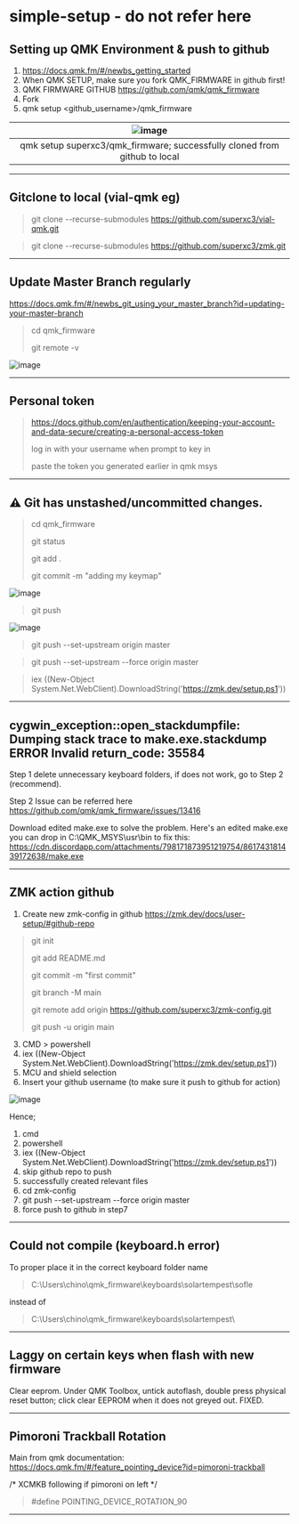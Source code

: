 # simple-setup - do not refer here

## Setting up QMK Environment & push to github
1. https://docs.qmk.fm/#/newbs_getting_started
2. When QMK SETUP, make sure you fork QMK_FIRMWARE in github first!
3. QMK FIRMWARE GITHUB https://github.com/qmk/qmk_firmware
4. Fork
5. qmk setup <github_username>/qmk_firmware

|![image](https://user-images.githubusercontent.com/79617315/156263094-8f47d615-f63e-4930-85e6-6b13e366a2d5.png)|
|:--:|
|qmk setup superxc3/qmk_firmware; successfully cloned from github to local|

---
## Gitclone to local (vial-qmk eg)
> git clone --recurse-submodules https://github.com/superxc3/vial-qmk.git

> git clone --recurse-submodules https://github.com/superxc3/zmk.git

---
## Update Master Branch regularly
https://docs.qmk.fm/#/newbs_git_using_your_master_branch?id=updating-your-master-branch

 > cd qmk_firmware
 > 
 > git remote -v
 
![image](https://user-images.githubusercontent.com/79617315/156263488-c43c2600-6abf-41ef-8c17-2968902f718f.png)

---
## Personal token
> https://docs.github.com/en/authentication/keeping-your-account-and-data-secure/creating-a-personal-access-token
> 
> log in with your username when prompt to key in
> 
> paste the token you generated earlier in qmk msys
---
## ⚠ Git has unstashed/uncommitted changes.
> cd qmk_firmware
> 
> git status
> 
> git add .
> 
> git commit -m "adding my keymap"

![image](https://user-images.githubusercontent.com/79617315/156268287-45eb39a9-5243-4c56-8974-9da376a96d0e.png)

> git push

![image](https://user-images.githubusercontent.com/79617315/156268371-0da625ac-73a1-4f1b-a97b-1774786efec6.png)

> git push --set-upstream origin master

> git push --set-upstream --force origin master

> iex ((New-Object System.Net.WebClient).DownloadString('https://zmk.dev/setup.ps1'))

---
## cygwin_exception::open_stackdumpfile: Dumping stack trace to make.exe.stackdump ERROR Invalid return_code: 35584
Step 1 delete unnecessary keyboard folders, if does not work, go to Step 2 (recommend).

Step 2 Issue can be referred here https://github.com/qmk/qmk_firmware/issues/13416

Download edited make.exe to solve the problem. Here's an edited make.exe you can drop in C:\QMK_MSYS\usr\bin to fix this: https://cdn.discordapp.com/attachments/798171873951219754/861743181439172638/make.exe

---
## ZMK action github
1. Create new zmk-config in github https://zmk.dev/docs/user-setup/#github-repo

> git init
> 
> git add README.md
> 
> git commit -m "first commit"
> 
> git branch -M main
> 
> git remote add origin https://github.com/superxc3/zmk-config.git
> 
> git push -u origin main

3. CMD > powershell
4. iex ((New-Object System.Net.WebClient).DownloadString('https://zmk.dev/setup.ps1'))
5. MCU and shield selection
6. Insert your github username (to make sure it push to github for action)

![image](https://user-images.githubusercontent.com/79617315/156279207-8d3812c1-6fde-43b2-a3d9-fc532feecd48.png)

Hence;

1. cmd
2. powershell
3. iex ((New-Object System.Net.WebClient).DownloadString('https://zmk.dev/setup.ps1'))
4. skip github repo to push
5. successfully created relevant files
6. cd zmk-config
7. git push --set-upstream --force origin master
8. force push to github in step7

---
## Could not compile (keyboard.h error)

To proper place it in the correct keyboard folder name

> C:\Users\chino\qmk_firmware\keyboards\solartempest\sofle

instead of 
> C:\Users\chino\qmk_firmware\keyboards\solartempest\

---
## Laggy on certain keys when flash with new firmware

Clear eeprom. Under QMK Toolbox, untick autoflash, double press physical reset button; click clear EEPROM when it does not greyed out. FIXED.


---

## Pimoroni Trackball Rotation
Main from qmk documentation: https://docs.qmk.fm/#/feature_pointing_device?id=pimoroni-trackball

/* XCMKB following if pimoroni on left */
> #define POINTING_DEVICE_ROTATION_90

---
